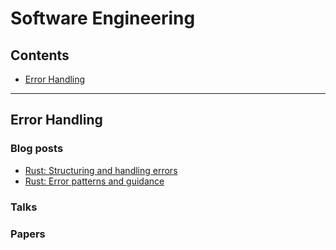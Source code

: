 # Software Engineering

## Contents

* [Error Handling](#errors)

***

## Error Handling <a name="errors"></a>

### Blog posts

* [Rust: Structuring and handling errors](https://nick.groenen.me/posts/rust-error-handling/)
* [Rust: Error patterns and guidance](https://boats.gitlab.io/failure/guidance.html)


### Talks

### Papers
